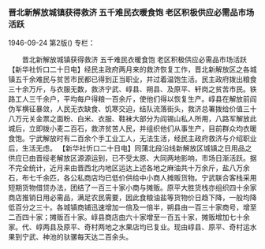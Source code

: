 ### 晋北新解放城镇获得救济  五千难民衣暖食饱  老区积极供应必需品市场活跃

1946-09-24
第2版()
专栏：

　　晋北新解放城镇获得救济
    五千难民衣暖食饱
    老区积极供应必需品市场活跃
    【新华社忻口二十日电】经民主政府两月来的救济恢复工作，晋北新解放区之各城镇五千余难民与贫苦市民都已得到正当职业，并过着温饱生活。民主政府拨出粮食三十余万斤，与衣服无数，救济宁武、崞县、朔县、及原平、轩岗之贫苦市民。铁路工人三千余户，平均每户得粮一百余斤，使他们得以恢复生产。崞县在解放前阎伪军横征暴敛，人民无衣缺食、饥寒交迫，结队流落街头，救济总署拨给价值三十八万元关金票之面粉、白米、衣服、鞋袜大部分为阎锡山私人所用，八路军解放此城后，立即拨小麦二百石，救济贫苦人民，并组织他们从事生产，目前群众均衣暖食饱。宁武解放时有二百余个手工业工人，无法生活，经民主政府救济与介绍职业后，生活无虑。
    【新华社忻口二十日电】同蒲北段沿线新解放区城镇之日用品之供应已由晋绥老解放区源源运到，已不受太原、大同两地影响，市场日渐活跃。据不完全统计，近月来由晋西北内地区运达上述各地之麻油共十万余斤，盐八万余石，布七千余匹，各公私商店均已低价供给中小商人摊贩货物。宁武联合客栈采用短期货物借贷办法，团结了一百三十家小商与摊贩。原平大胜货栈亦组织四十余家商店推销日用必需品，满足农民需要，因此食粮油盐等货物价日趋下降，一般均降低百分之三十。各城镇商铺迅速增加一倍及一倍半，朔县由一百三十家商号，增至二百四十家；摊贩百十家。崞县商店由六十家增至一百五十家，摊贩增加七十余家。代、崞两县及原平、奇村两地之水果店均已复业。现由崞县、原平、奇村运水果到宁武、神池的驮骡每天达二百余头。
